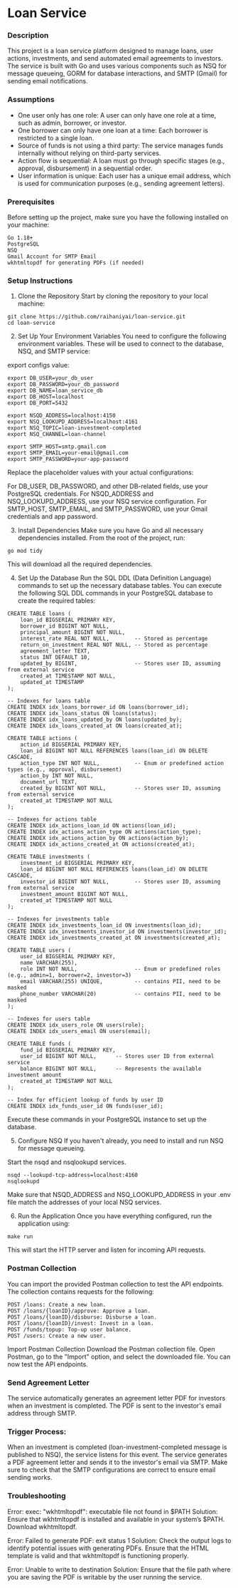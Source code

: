 # Loan Service
### Description
This project is a loan service platform designed to manage loans, user actions, investments, and send automated email agreements to investors. The service is built with Go and uses various components such as NSQ for message queueing, GORM for database interactions, and SMTP (Gmail) for sending email notifications.

### Assumptions
- One user only has one role: A user can only have one role at a time, such as admin, borrower, or investor.
- One borrower can only have one loan at a time: Each borrower is restricted to a single loan.
- Source of funds is not using a third party: The service manages funds internally without relying on third-party services.
- Action flow is sequential: A loan must go through specific stages (e.g., approval, disbursement) in a sequential order.
- User information is unique: Each user has a unique email address, which is used for communication purposes (e.g., sending agreement letters).

### Prerequisites
Before setting up the project, make sure you have the following installed on your machine:
```
Go 1.18+
PostgreSQL
NSQ
Gmail Account for SMTP Email
wkhtmltopdf for generating PDFs (if needed)
```

### Setup Instructions
1. Clone the Repository
Start by cloning the repository to your local machine:

```
git clone https://github.com/raihaniyai/loan-service.git
cd loan-service
```

2. Set Up Your Environment Variables
You need to configure the following environment variables. These will be used to connect to the database, NSQ, and SMTP service:

export configs value:
```
export DB_USER=your_db_user
export DB_PASSWORD=your_db_password
export DB_NAME=loan_service_db
export DB_HOST=localhost
export DB_PORT=5432

export NSQD_ADDRESS=localhost:4150
export NSQ_LOOKUPD_ADDRESS=localhost:4161
export NSQ_TOPIC=loan-investment-completed
export NSQ_CHANNEL=loan-channel

export SMTP_HOST=smtp.gmail.com
export SMTP_EMAIL=your-email@gmail.com
export SMTP_PASSWORD=your-app-password
```

Replace the placeholder values with your actual configurations:

For DB_USER, DB_PASSWORD, and other DB-related fields, use your PostgreSQL credentials.
For NSQD_ADDRESS and NSQ_LOOKUPD_ADDRESS, use your NSQ service configuration.
For SMTP_HOST, SMTP_EMAIL, and SMTP_PASSWORD, use your Gmail credentials and app password.

3. Install Dependencies
Make sure you have Go and all necessary dependencies installed. From the root of the project, run:

```
go mod tidy
```

This will download all the required dependencies.

4. Set Up the Database
Run the SQL DDL (Data Definition Language) commands to set up the necessary database tables. You can execute the following SQL DDL commands in your PostgreSQL database to create the required tables:

```
CREATE TABLE loans (
    loan_id BIGSERIAL PRIMARY KEY,
    borrower_id BIGINT NOT NULL,
    principal_amount BIGINT NOT NULL,
    interest_rate REAL NOT NULL,        -- Stored as percentage
    return_on_investment REAL NOT NULL, -- Stored as percentage
    agreement_letter TEXT,
    status INT DEFAULT 10,
    updated_by BIGINT,                  -- Stores user ID, assuming from external service
    created_at TIMESTAMP NOT NULL,
    updated_at TIMESTAMP
);

-- Indexes for loans table
CREATE INDEX idx_loans_borrower_id ON loans(borrower_id);
CREATE INDEX idx_loans_status ON loans(status);
CREATE INDEX idx_loans_updated_by ON loans(updated_by);
CREATE INDEX idx_loans_created_at ON loans(created_at);

CREATE TABLE actions (
    action_id BIGSERIAL PRIMARY KEY,
    loan_id BIGINT NOT NULL REFERENCES loans(loan_id) ON DELETE CASCADE,
    action_type INT NOT NULL,           -- Enum or predefined action types (e.g., approval, disbursement)
    action_by INT NOT NULL,
    document_url TEXT,
    created_by BIGINT NOT NULL,         -- Stores user ID, assuming from external service
    created_at TIMESTAMP NOT NULL
);

-- Indexes for actions table
CREATE INDEX idx_actions_loan_id ON actions(loan_id);
CREATE INDEX idx_actions_action_type ON actions(action_type);
CREATE INDEX idx_actions_action_by ON actions(action_by);
CREATE INDEX idx_actions_created_at ON actions(created_at);

CREATE TABLE investments (
    investment_id BIGSERIAL PRIMARY KEY,
    loan_id BIGINT NOT NULL REFERENCES loans(loan_id) ON DELETE CASCADE,
    investor_id BIGINT NOT NULL,        -- Stores user ID, assuming from external service
    investment_amount BIGINT NOT NULL,
    created_at TIMESTAMP NOT NULL
);

-- Indexes for investments table
CREATE INDEX idx_investments_loan_id ON investments(loan_id);
CREATE INDEX idx_investments_investor_id ON investments(investor_id);
CREATE INDEX idx_investments_created_at ON investments(created_at);

CREATE TABLE users (
    user_id BIGSERIAL PRIMARY KEY,
    name VARCHAR(255),
    role INT NOT NULL,                  -- Enum or predefined roles (e.g., admin=1, borrower=2, investor=3)
    email VARCHAR(255) UNIQUE,          -- contains PII, need to be masked
    phone_number VARCHAR(20)            -- contains PII, need to be masked
);

-- Indexes for users table
CREATE INDEX idx_users_role ON users(role);
CREATE INDEX idx_users_email ON users(email);

CREATE TABLE funds (
    fund_id BIGSERIAL PRIMARY KEY,
    user_id BIGINT NOT NULL,      -- Stores user ID from external service
    balance BIGINT NOT NULL,      -- Represents the available investment amount
    created_at TIMESTAMP NOT NULL 
);

-- Index for efficient lookup of funds by user ID
CREATE INDEX idx_funds_user_id ON funds(user_id);
```

Execute these commands in your PostgreSQL instance to set up the database.

5. Configure NSQ
If you haven't already, you need to install and run NSQ for message queueing.

Start the nsqd and nsqlookupd services.
```
nsqd --lookupd-tcp-address=localhost:4160
nsqlookupd
```
Make sure that NSQD_ADDRESS and NSQ_LOOKUPD_ADDRESS in your .env file match the addresses of your local NSQ services.

6. Run the Application
Once you have everything configured, run the application using:

```
make run
```
This will start the HTTP server and listen for incoming API requests.

### Postman Collection
You can import the provided Postman collection to test the API endpoints. The collection contains requests for the following:
```
POST /loans: Create a new loan.
POST /loans/{loanID}/approve: Approve a loan.
POST /loans/{loanID}/disburse: Disburse a loan.
POST /loans/{loanID}/invest: Invest in a loan.
POST /funds/topup: Top-up user balance.
POST /users: Create a new user.
```

Import Postman Collection
Download the Postman collection file.
Open Postman, go to the "Import" option, and select the downloaded file.
You can now test the API endpoints.

### Send Agreement Letter
The service automatically generates an agreement letter PDF for investors when an investment is completed. The PDF is sent to the investor's email address through SMTP.

### Trigger Process:
When an investment is completed (loan-investment-completed message is published to NSQ), the service listens for this event.
The service generates a PDF agreement letter and sends it to the investor's email via SMTP.
Make sure to check that the SMTP configurations are correct to ensure email sending works.

### Troubleshooting
Error: exec: "wkhtmltopdf": executable file not found in $PATH
Solution: Ensure that wkhtmltopdf is installed and available in your system’s $PATH. Download wkhtmltopdf.

Error: Failed to generate PDF: exit status 1
Solution: Check the output logs to identify potential issues with generating PDFs. Ensure that the HTML template is valid and that wkhtmltopdf is functioning properly.

Error: Unable to write to destination
Solution: Ensure that the file path where you are saving the PDF is writable by the user running the service.
